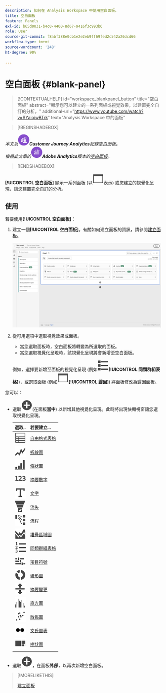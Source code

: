 ```yaml
---
description: 如何在 Analysis Workspace 中使用空白面板。
title: 空白面板
feature: Panels
exl-id: b65d0031-b4c0-4400-8d67-9416f3c993b6
role: User
source-git-commit: f8abf388e0cb1e2e2eb9ff69fed2c542a26dcd66
workflow-type: tm+mt
source-wordcount: '248'
ht-degree: 90%

---
```


# 空白面板 {#blank-panel}

<!-- markdownlint-disable MD034 -->

>[!CONTEXTUALHELP]
>id="workspace_blankpanel_button"
>title="空白面板"
>abstract="顯示您可以建立的一系列面板或視覺效果，以建置完全自訂的分析。"
>additional-url="https://www.youtube.com/watch?v=SYaioiwBTrk" text="Analysis Workspace 中的面板"

<!-- markdownlint-enable MD034 -->


>[!BEGINSHADEBOX]

*本文以![CustomerJourneyAnalytics](/help/assets/icons/CustomerJourneyAnalytics.svg)**Customer Journey Analytics**記錄空白面板。<br/>檢視此文章的![AdobeAnalytics](/help/assets/icons/AdobeAnalytics.svg)**Adobe Analytics**版本的[空白面板](https://experienceleague.adobe.com/en/docs/analytics/analyze/analysis-workspace/panels/blank-panel)。*

>[!ENDSHADEBOX]


**[!UICONTROL 空白面板]** 顯示一系列面板 (以![WebPage](/help/assets/icons/WebPage.svg)表示) 或您建立的視覺化呈現，讓您建置完全自訂的分析。

## 使用

若要使用&#x200B;**[!UICONTROL 空白面板]**：

1. 建立一個&#x200B;**[!UICONTROL 空白面板]**。有關如何建立面板的資訊，請參閱[建立面板](panels.md#create-a-panel)。

   ![Create a panel](assets/create-panel.png)



1. 從可用選項中選取視覺效果或面板。


   * 當您選取面板時，空白面板將轉變為所選取的面板。
   * 當您選取視覺化呈現時，該視覺化呈現將會新增至空白面板。

   例如，選擇要新增至面板的視覺化呈現 (例如![ViewList](/help/assets/icons/ViewList.svg)**[!UICONTROL 同類群組表格]**)，或選取面板 (例如![WebPage](/help/assets/icons/WebPage.svg)**[!UICONTROL 歸因]**) 將面板修改為歸因面板。



您可以：

* 選取![AddCircle](/help/assets/icons/AddCircle.svg)(在面板&#x200B;**當中**) 以新增其他視覺化呈現。此時將出現快顯視窗讓您選取視覺化呈現。

  | 選取.. | 若要建立... |
  |---|---|
  | ![Table](/help/assets/icons/Table.svg) | [自由格式表格](/help/analysis-workspace/visualizations/freeform-table/freeform-table.md) |
  | ![Line](/help/assets/icons/GraphTrend.svg) | [折線圖](/help/analysis-workspace/visualizations/line.md) |
  | ![GraphBarVertical](/help/assets/icons/GraphBarVertical.svg) | [條狀圖](/help/analysis-workspace/visualizations/bar.md) |
  | ![123](/help/assets/icons/123.svg) | [摘要數字](/help/analysis-workspace/visualizations/summary-number-change.md) |
  | ![Text](/help/assets/icons/Text.svg) | [文字](/help/analysis-workspace/visualizations/text.md) |
  | ![ConversionFunnel](/help/assets/icons/ConversionFunnel.svg) | [流失](/help/analysis-workspace/visualizations/fallout/fallout-flow.md) |
  | ![Workflow](/help/assets/icons/GraphPathing.svg) | [流程](/help/analysis-workspace/visualizations/c-flow/flow.md) |
  | ![GraphAreaStacked](/help/assets/icons/GraphAreaStacked.svg) | [堆疊區域圖](/help/analysis-workspace/visualizations/area.md) |
  | ![TextNumbered](/help/assets/icons/TextNumbered.svg) | [同類群組表格](/help/analysis-workspace/visualizations/cohort-table/t-cohort.md) |
  | ![GraphBullet](/help/assets/icons/GraphBullet.svg) | [項目符號](/help/analysis-workspace/visualizations/bullet-graph.md) |
  | ![GraphDonut](/help/assets/icons/GraphDonut.svg) | [環形圖](/help/analysis-workspace/visualizations/donut.md) |
  | ![MoveUpDown](/help/assets/icons/MoveUpDown.svg) | [摘要變更](/help/analysis-workspace/visualizations/summary-number-change.md) |
  | ![Histogram](/help/assets/icons/Histogram.svg) | [直方圖](/help/analysis-workspace/visualizations/histogram.md) |
  | ![GraphScatter](/help/assets/icons/GraphScatter.svg) | [散佈圖](/help/analysis-workspace/visualizations/scatterplot.md) |
  | ![Type](/help/assets/icons/TwoDots.svg) | [文氏圖表](/help/analysis-workspace/visualizations/venn.md) |
  | ![GraphTree](/help/assets/icons/GraphTree.svg) | [樹狀圖](/help/analysis-workspace/visualizations/treemap.md) |

* 選取![AddCircle](/help/assets/icons/AddCircle.svg)，在面板&#x200B;**外部**，以再次新增空白面板。


>[!MORELIKETHIS]
>
>[建立面板](/help/analysis-workspace/c-panels/panels.md#create-a-panel)
>
